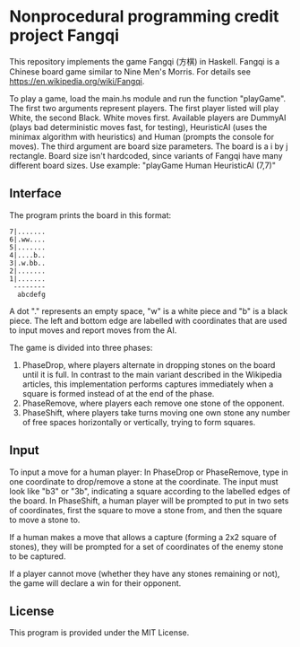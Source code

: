 # Nonprocedural programming credit project Fangqi

This repository implements the game Fangqi (方棋) in Haskell. Fangqi is a Chinese board game similar to Nine Men's Morris. For details see https://en.wikipedia.org/wiki/Fangqi.

To play a game, load the main.hs module and run the function "playGame".
The first two arguments represent players. The first player listed will play White, the second Black. White moves first. Available players are DummyAI (plays bad deterministic moves fast, for testing), HeuristicAI (uses the minimax algorithm with heuristics) and Human (prompts the console for moves).
The third argument are board size parameters. The board is a i by j rectangle. Board size isn't hardcoded, since variants of Fangqi have many different board sizes.
Use example: "playGame Human HeuristicAI (7,7)"
 
## Interface
The program prints the board in this format:

```
7|.......
6|.ww....
5|.......
4|....b..
3|.w.bb..
2|.......
1|.......
 --------
  abcdefg
```

A dot "." represents an empty space, "w" is a white piece and "b" is a black piece.
The left and bottom edge are labelled with coordinates that are used to input moves and report moves from the AI.

The game is divided into three phases:
1) PhaseDrop, where players alternate in dropping stones on the board until it is full. In contrast to the main variant described in the Wikipedia articles, this implementation performs captures immediately when a square is formed instead of at the end of the phase.
2) PhaseRemove, where players each remove one stone of the opponent.
3) PhaseShift, where players take turns moving one own stone any number of free spaces horizontally or vertically, trying to form squares.

## Input

To input a move for a human player: In PhaseDrop or PhaseRemove, type in one coordinate to drop/remove a stone at the coordinate. The input must look like "b3" or "3b", indicating a square according to the labelled edges of the board. In PhaseShift, a human player will be prompted to put in two sets of coordinates, first the square to move a stone from, and then the square to move a stone to.

If a human makes a move that allows a capture (forming a 2x2 square of stones), they will be prompted for a set of coordinates of the enemy stone to be captured.

If a player cannot move (whether they have any stones remaining or not), the game will declare a win for their opponent. 


## License
This program is provided under the MIT License.
